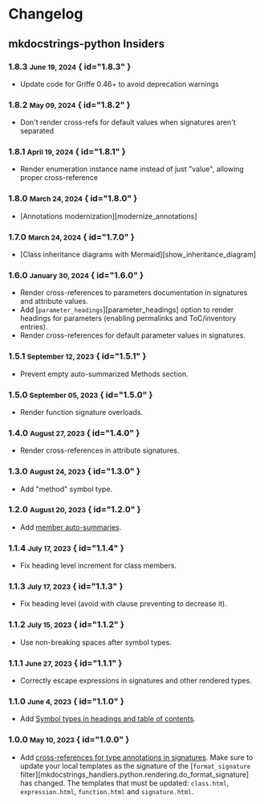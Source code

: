 # Changelog

## mkdocstrings-python Insiders

### 1.8.3 <small>June 19, 2024</small> { id="1.8.3" }

- Update code for Griffe 0.46+ to avoid deprecation warnings

### 1.8.2 <small>May 09, 2024</small> { id="1.8.2" }

- Don't render cross-refs for default values when signatures aren't separated

### 1.8.1 <small>April 19, 2024</small> { id="1.8.1" }

- Render enumeration instance name instead of just "value", allowing proper cross-reference

### 1.8.0 <small>March 24, 2024</small> { id="1.8.0" }

- [Annotations modernization][modernize_annotations]

### 1.7.0 <small>March 24, 2024</small> { id="1.7.0" }

- [Class inheritance diagrams with Mermaid][show_inheritance_diagram]

### 1.6.0 <small>January 30, 2024</small> { id="1.6.0" }

- Render cross-references to parameters documentation in signatures and attribute values.
- Add [`parameter_headings`][parameter_headings] option to render headings for parameters (enabling permalinks and ToC/inventory entries).
- Render cross-references for default parameter values in signatures.

### 1.5.1 <small>September 12, 2023</small> { id="1.5.1" }

- Prevent empty auto-summarized Methods section.

### 1.5.0 <small>September 05, 2023</small> { id="1.5.0" }

- Render function signature overloads.

### 1.4.0 <small>August 27, 2023</small> { id="1.4.0" }

- Render cross-references in attribute signatures.

### 1.3.0 <small>August 24, 2023</small> { id="1.3.0" }

- Add "method" symbol type.

### 1.2.0 <small>August 20, 2023</small> { id="1.2.0" }

- Add [member auto-summaries](../usage/configuration/members.md#summary).

### 1.1.4 <small>July 17, 2023</small> { id="1.1.4" }

- Fix heading level increment for class members.

### 1.1.3 <small>July 17, 2023</small> { id="1.1.3" }

- Fix heading level (avoid with clause preventing to decrease it).

### 1.1.2 <small>July 15, 2023</small> { id="1.1.2" }

- Use non-breaking spaces after symbol types.

### 1.1.1 <small>June 27, 2023</small> { id="1.1.1" }

- Correctly escape expressions in signatures and other rendered types.

### 1.1.0 <small>June 4, 2023</small> { id="1.1.0" }

- Add [Symbol types in headings and table of contents](../usage/configuration/headings.md#show_symbol_type_toc).

### 1.0.0 <small>May 10, 2023</small> { id="1.0.0" }

- Add [cross-references for type annotations in signatures](../usage/configuration/signatures.md#signature_crossrefs).
    Make sure to update your local templates as the signature of the
    [`format_signature` filter][mkdocstrings_handlers.python.rendering.do_format_signature]
    has changed. The templates that must be updated:
    `class.html`, `expression.html`, `function.html` and `signature.html`.
